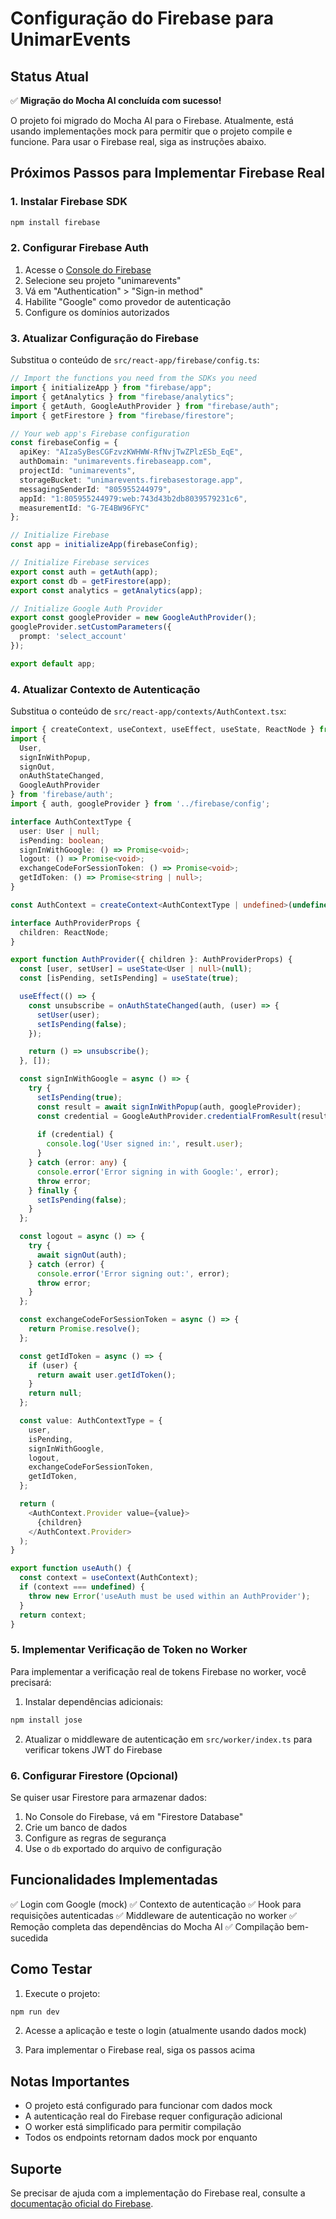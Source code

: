 # Configuração do Firebase para UnimarEvents

## Status Atual

✅ **Migração do Mocha AI concluída com sucesso!**

O projeto foi migrado do Mocha AI para o Firebase. Atualmente, está usando implementações mock para permitir que o projeto compile e funcione. Para usar o Firebase real, siga as instruções abaixo.

## Próximos Passos para Implementar Firebase Real

### 1. Instalar Firebase SDK

```bash
npm install firebase
```

### 2. Configurar Firebase Auth

1. Acesse o [Console do Firebase](https://console.firebase.google.com/)
2. Selecione seu projeto "unimarevents"
3. Vá em "Authentication" > "Sign-in method"
4. Habilite "Google" como provedor de autenticação
5. Configure os domínios autorizados

### 3. Atualizar Configuração do Firebase

Substitua o conteúdo de `src/react-app/firebase/config.ts`:

```typescript
// Import the functions you need from the SDKs you need
import { initializeApp } from "firebase/app";
import { getAnalytics } from "firebase/analytics";
import { getAuth, GoogleAuthProvider } from "firebase/auth";
import { getFirestore } from "firebase/firestore";

// Your web app's Firebase configuration
const firebaseConfig = {
  apiKey: "AIzaSyBesCGFzvzKWHWW-RfNvjTwZPlzESb_EqE",
  authDomain: "unimarevents.firebaseapp.com",
  projectId: "unimarevents",
  storageBucket: "unimarevents.firebasestorage.app",
  messagingSenderId: "805955244979",
  appId: "1:805955244979:web:743d43b2db8039579231c6",
  measurementId: "G-7E4BW96FYC"
};

// Initialize Firebase
const app = initializeApp(firebaseConfig);

// Initialize Firebase services
export const auth = getAuth(app);
export const db = getFirestore(app);
export const analytics = getAnalytics(app);

// Initialize Google Auth Provider
export const googleProvider = new GoogleAuthProvider();
googleProvider.setCustomParameters({
  prompt: 'select_account'
});

export default app;
```

### 4. Atualizar Contexto de Autenticação

Substitua o conteúdo de `src/react-app/contexts/AuthContext.tsx`:

```typescript
import { createContext, useContext, useEffect, useState, ReactNode } from 'react';
import { 
  User, 
  signInWithPopup, 
  signOut, 
  onAuthStateChanged,
  GoogleAuthProvider 
} from 'firebase/auth';
import { auth, googleProvider } from '../firebase/config';

interface AuthContextType {
  user: User | null;
  isPending: boolean;
  signInWithGoogle: () => Promise<void>;
  logout: () => Promise<void>;
  exchangeCodeForSessionToken: () => Promise<void>;
  getIdToken: () => Promise<string | null>;
}

const AuthContext = createContext<AuthContextType | undefined>(undefined);

interface AuthProviderProps {
  children: ReactNode;
}

export function AuthProvider({ children }: AuthProviderProps) {
  const [user, setUser] = useState<User | null>(null);
  const [isPending, setIsPending] = useState(true);

  useEffect(() => {
    const unsubscribe = onAuthStateChanged(auth, (user) => {
      setUser(user);
      setIsPending(false);
    });

    return () => unsubscribe();
  }, []);

  const signInWithGoogle = async () => {
    try {
      setIsPending(true);
      const result = await signInWithPopup(auth, googleProvider);
      const credential = GoogleAuthProvider.credentialFromResult(result);
      
      if (credential) {
        console.log('User signed in:', result.user);
      }
    } catch (error: any) {
      console.error('Error signing in with Google:', error);
      throw error;
    } finally {
      setIsPending(false);
    }
  };

  const logout = async () => {
    try {
      await signOut(auth);
    } catch (error) {
      console.error('Error signing out:', error);
      throw error;
    }
  };

  const exchangeCodeForSessionToken = async () => {
    return Promise.resolve();
  };

  const getIdToken = async () => {
    if (user) {
      return await user.getIdToken();
    }
    return null;
  };

  const value: AuthContextType = {
    user,
    isPending,
    signInWithGoogle,
    logout,
    exchangeCodeForSessionToken,
    getIdToken,
  };

  return (
    <AuthContext.Provider value={value}>
      {children}
    </AuthContext.Provider>
  );
}

export function useAuth() {
  const context = useContext(AuthContext);
  if (context === undefined) {
    throw new Error('useAuth must be used within an AuthProvider');
  }
  return context;
}
```

### 5. Implementar Verificação de Token no Worker

Para implementar a verificação real de tokens Firebase no worker, você precisará:

1. Instalar dependências adicionais:
```bash
npm install jose
```

2. Atualizar o middleware de autenticação em `src/worker/index.ts` para verificar tokens JWT do Firebase

### 6. Configurar Firestore (Opcional)

Se quiser usar Firestore para armazenar dados:

1. No Console do Firebase, vá em "Firestore Database"
2. Crie um banco de dados
3. Configure as regras de segurança
4. Use o `db` exportado do arquivo de configuração

## Funcionalidades Implementadas

✅ Login com Google (mock)
✅ Contexto de autenticação
✅ Hook para requisições autenticadas
✅ Middleware de autenticação no worker
✅ Remoção completa das dependências do Mocha AI
✅ Compilação bem-sucedida

## Como Testar

1. Execute o projeto:
```bash
npm run dev
```

2. Acesse a aplicação e teste o login (atualmente usando dados mock)

3. Para implementar o Firebase real, siga os passos acima

## Notas Importantes

- O projeto está configurado para funcionar com dados mock
- A autenticação real do Firebase requer configuração adicional
- O worker está simplificado para permitir compilação
- Todos os endpoints retornam dados mock por enquanto

## Suporte

Se precisar de ajuda com a implementação do Firebase real, consulte a [documentação oficial do Firebase](https://firebase.google.com/docs).
